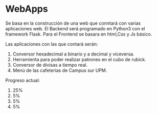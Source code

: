 # WebApps

Se basa en la construcción de una web que conntará con varias aplicaciones web. El Backend será programado en Python3 con el framework Flask. Para el Frontend se basara en html,Css y Js básico.

Las aplicaciones con las que contará serán:
1. Conversor hexadecimal a binario y a decimal y viceversa.
2. Herramienta para poder realizar patrones en el cubo de rubick.
3. Conversor de divisas a tiempo real.
4. Menú de las cafeterias de Campus sur UPM.

Progreso actual:
1. 25%
2. 5%
3. 5%
4. 5%
